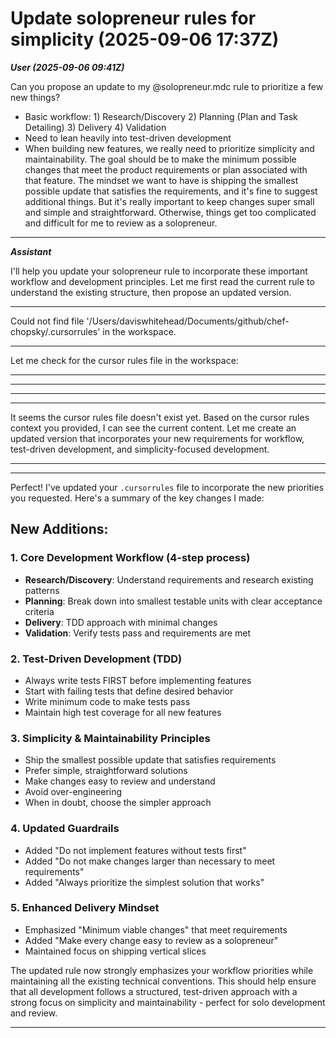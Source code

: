 <!-- Generated by SpecStory -->

# Update solopreneur rules for simplicity (2025-09-06 17:37Z)

_**User (2025-09-06 09:41Z)**_

Can you propose an update to my @solopreneur.mdc rule to prioritize a few new things?
- Basic workflow: 1) Research/Discovery 2) Planning (Plan and Task Detailing) 3) Delivery 4) Validation
- Need to lean heavily into test-driven development
- When building new features, we really need to prioritize simplicity and maintainability. The goal should be to make the minimum possible changes that meet the product requirements or plan associated with that feature. The mindset we want to have is shipping the smallest possible update that satisfies the requirements, and it's fine to suggest additional things. But it's really important to keep changes super small and simple and straightforward. Otherwise, things get too complicated and difficult for me to review as a solopreneur.

---

_**Assistant**_

I'll help you update your solopreneur rule to incorporate these important workflow and development principles. Let me first read the current rule to understand the existing structure, then propose an updated version.


---

Could not find file '/Users/daviswhitehead/Documents/github/chef-chopsky/.cursorrules' in the workspace.

---

Let me check for the cursor rules file in the workspace:


---



---



---



---

It seems the cursor rules file doesn't exist yet. Based on the cursor rules context you provided, I can see the current content. Let me create an updated version that incorporates your new requirements for workflow, test-driven development, and simplicity-focused development.


---



---

Perfect! I've updated your `.cursorrules` file to incorporate the new priorities you requested. Here's a summary of the key changes I made:

## New Additions:

### 1. **Core Development Workflow** (4-step process)
- **Research/Discovery**: Understand requirements and research existing patterns
- **Planning**: Break down into smallest testable units with clear acceptance criteria
- **Delivery**: TDD approach with minimal changes
- **Validation**: Verify tests pass and requirements are met

### 2. **Test-Driven Development (TDD)**
- Always write tests FIRST before implementing features
- Start with failing tests that define desired behavior
- Write minimum code to make tests pass
- Maintain high test coverage for all new features

### 3. **Simplicity & Maintainability Principles**
- Ship the smallest possible update that satisfies requirements
- Prefer simple, straightforward solutions
- Make changes easy to review and understand
- Avoid over-engineering
- When in doubt, choose the simpler approach

### 4. **Updated Guardrails**
- Added "Do not implement features without tests first"
- Added "Do not make changes larger than necessary to meet requirements"
- Added "Always prioritize the simplest solution that works"

### 5. **Enhanced Delivery Mindset**
- Emphasized "Minimum viable changes" that meet requirements
- Added "Make every change easy to review as a solopreneur"
- Maintained focus on shipping vertical slices

The updated rule now strongly emphasizes your workflow priorities while maintaining all the existing technical conventions. This should help ensure that all development follows a structured, test-driven approach with a strong focus on simplicity and maintainability - perfect for solo development and review.

---

